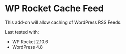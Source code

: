 # WP Rocket Cache Feed

This add-on will allow caching of WordPress RSS Feeds.

Last tested with:
* WP Rocket 2.10.6
* WordPress 4.8
